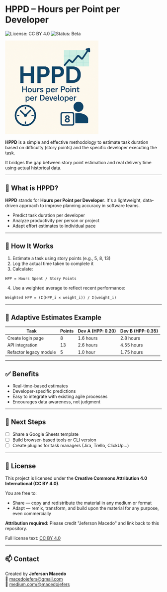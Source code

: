# HPPD – Hours per Point per Developer
![License: CC BY 4.0](https://img.shields.io/badge/License-CC%20BY%204.0-lightgrey)
![Status: Beta](https://img.shields.io/badge/status-beta-blue)



<img src="./images/hppd_cover.png" alt="drawing" style="width:300px;"/>

**HPPD** is a simple and effective methodology to estimate task duration based on difficulty (story points) and the specific developer executing the task.

It bridges the gap between story point estimation and real delivery time using actual historical data.

---

## 🚀 What is HPPD?

**HPPD** stands for **Hours per Point per Developer**. It's a lightweight, data-driven approach to improve planning accuracy in software teams.

- Predict task duration per developer
- Analyze productivity per person or project
- Adapt effort estimates to individual pace

---

## 🧮 How It Works

1. Estimate a task using story points (e.g., 5, 8, 13)
2. Log the actual time taken to complete it
3. Calculate:

```text
HPP = Hours Spent / Story Points
```

4. Use a weighted average to reflect recent performance:

```text
Weighted HPP = (Σ(HPP_i × weight_i)) / Σ(weight_i)
```

---

## 🔄 Adaptive Estimates Example

| Task                    | Points | Dev A (HPP: 0.20) | Dev B (HPP: 0.35) |
|------------------------|--------|-------------------|-------------------|
| Create login page      | 8      | 1.6 hours         | 2.8 hours         |
| API integration        | 13     | 2.6 hours         | 4.55 hours        |
| Refactor legacy module | 5      | 1.0 hour          | 1.75 hours        |

---

## ✅ Benefits

- Real-time-based estimates
- Developer-specific predictions
- Easy to integrate with existing agile processes
- Encourages data awareness, not judgment

---

## 🔧 Next Steps

- [ ] Share a Google Sheets template
- [ ] Build browser-based tools or CLI version
- [ ] Create plugins for task managers (Jira, Trello, ClickUp...)

---

## 📄 License

This project is licensed under the **Creative Commons Attribution 4.0 International (CC BY 4.0)**.

You are free to:
- Share — copy and redistribute the material in any medium or format
- Adapt — remix, transform, and build upon the material for any purpose, even commercially

**Attribution required:** Please credit "Jeferson Macedo" and link back to this repository.

Full license text: [CC BY 4.0](https://creativecommons.org/licenses/by/4.0/)

---

## 📫 Contact

Created by **Jeferson Macedo**  
📧 macedojefers@gmail.com  
🔗 [medium.com/@macedojefers](https://medium.com/@macedojefers)
